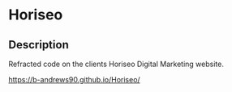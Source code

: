 # Horiseo

## Description
Refracted code on the clients Horiseo Digital Marketing website.

https://b-andrews90.github.io/Horiseo/
